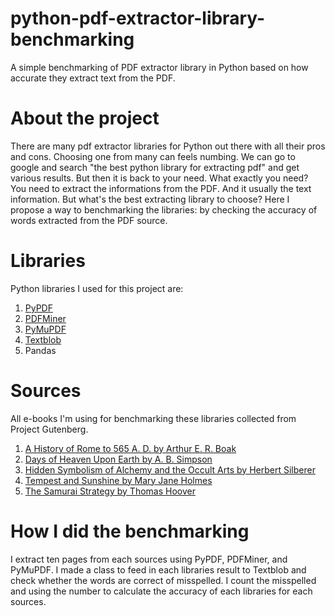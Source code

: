 # python-pdf-extractor-library-benchmarking
A simple benchmarking of PDF extractor library in Python based on how accurate they extract text from the PDF.

# About the project
There are many pdf extractor libraries for Python out there with all their pros and cons. Choosing one from many can feels numbing. We can go to google and search "the best python library for extracting pdf" and get various results. But then it is back to your need. What exactly you need? You need to extract the informations from the PDF. And it usually the text information. But what's the best extracting library to choose? Here I propose a way to benchmarking the libraries: by checking the accuracy of words extracted from the PDF source. 

# Libraries 
Python libraries I used for this project are:
1. [PyPDF](https://github.com/py-pdf/pypdf)
2. [PDFMiner](https://github.com/pdfminer/pdfminer.six)
3. [PyMuPDF](https://github.com/pymupdf/PyMuPDF)
4. [Textblob](https://github.com/sloria/TextBlob)
5. Pandas

# Sources
All e-books I'm using for benchmarking these libraries collected from Project Gutenberg.
1. [A History of Rome to 565 A. D. by Arthur E. R. Boak](https://www.gutenberg.org/ebooks/32624)
2. [Days of Heaven Upon Earth by A. B. Simpson](https://www.gutenberg.org/ebooks/28416)
3. [Hidden Symbolism of Alchemy and the Occult Arts by Herbert Silberer](https://www.gutenberg.org/ebooks/27755)
4. [Tempest and Sunshine by Mary Jane Holmes](https://www.gutenberg.org/ebooks/17260)
5. [The Samurai Strategy by Thomas Hoover](https://www.gutenberg.org/ebooks/34323)

# How I did the benchmarking
I extract ten pages from each sources using PyPDF, PDFMiner, and PyMuPDF. I made a class to feed in each libraries result to Textblob and check whether the words are correct of misspelled. I count the misspelled and using the number to calculate the accuracy of each libraries for each sources.
